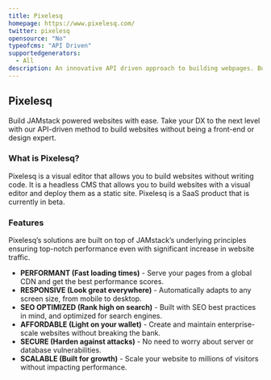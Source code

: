 ```yaml
---
title: Pixelesq
homepage: https://www.pixelesq.com/
twitter: pixelesq
opensource: "No"
typeofcms: "API Driven"
supportedgenerators:
  - All
description: An innovative API driven approach to building webpages. Build your website with a visual editor and deploy it as a static site.
---
```

## Pixelesq

Build JAMstack powered websites with ease. Take your DX to the next level with our API-driven method to build websites without being a front-end or design expert.

### What is Pixelesq?

Pixelesq is a visual editor that allows you to build websites without writing code. It is a headless CMS that allows you to build websites with a visual editor and deploy them as a static site. Pixelesq is a SaaS product that is currently in beta.

### Features

Pixelesq’s solutions are built on top of JAMstack’s underlying principles ensuring top-notch performance even with significant increase in website traffic.

- **PERFORMANT (Fast loading times)** - Serve your pages from a global CDN and get the best performance scores.
- **RESPONSIVE (Look great everywhere)** - Automatically adapts to any screen size, from mobile to desktop.
- **SEO OPTIMIZED (Rank high on search)** - Built with SEO best practices in mind, and optimized for search engines.
- **AFFORDABLE (Light on your wallet)** - Create and maintain enterprise-scale websites without breaking the bank.
- **SECURE (Harden against attacks)** - No need to worry about server or database vulnerabilities.
- **SCALABLE (Built for growth)** - Scale your website to millions of visitors without impacting performance.
